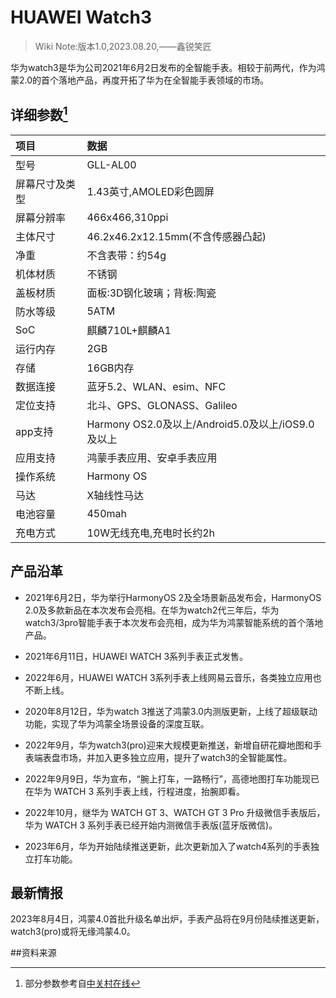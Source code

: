 # HUAWEI Watch3

>Wiki Note:版本1.0,2023.08.20,——鑫锐笑匠

华为watch3是华为公司2021年6月2日发布的全智能手表。相较于前两代，作为鸿蒙2.0的首个落地产品，再度开拓了华为在全智能手表领域的市场。


## 详细参数[^参数]
|项目|数据|
|:---|:---|
|型号|GLL-AL00|
|屏幕尺寸及类型|1.43英寸,AMOLED彩色圆屏|
|屏幕分辨率|466x466,310ppi|
|主体尺寸|46.2x46.2x12.15mm(不含传感器凸起)|
|净重|不含表带：约54g|
|机体材质|不锈钢|
|盖板材质|面板:3D钢化玻璃；背板:陶瓷|
|防水等级|5ATM|
|SoC|麒麟710L+麒麟A1|
|运行内存|2GB|
|存储|16GB内存|
|数据连接|蓝牙5.2、WLAN、esim、NFC|
|定位支持|北斗、GPS、GLONASS、Galileo|
|app支持|Harmony OS2.0及以上/Android5.0及以上/iOS9.0及以上|
|应用支持|鸿蒙手表应用、安卓手表应用|
|操作系统|Harmony OS|
|马达|X轴线性马达|
|电池容量|450mah|
|充电方式|10W无线充电,充电时长约2h|


## 产品沿革

- 2021年6月2日，华为举行HarmonyOS 2及全场景新品发布会，HarmonyOS 2.0及多款新品在本次发布会亮相。在华为watch2代三年后，华为watch3/3pro智能手表于本次发布会亮相，成为华为鸿蒙智能系统的首个落地产品。

- 2021年6月11日，HUAWEI WATCH 3系列手表正式发售。

- 2022年6月，HUAWEI WATCH 3系列手表上线网易云音乐，各类独立应用也不断上线。

- 2020年8月12日，华为watch 3推送了鸿蒙3.0内测版更新，上线了超级联动功能，实现了华为鸿蒙全场景设备的深度互联。

- 2022年9月，华为watch3(pro)迎来大规模更新推送，新增自研花瓣地图和手表端表盘市场，并加入更多独立应用，提升了watch3的全智能属性。

- 2022年9月9日，华为宣布，“腕上打车，一路畅行”，高德地图打车功能现已在华为 WATCH 3 系列手表上线，行程进度，抬腕即看。

- 2022年10月，继华为 WATCH GT 3、WATCH GT 3 Pro 升级微信手表版后，华为 WATCH 3 系列手表已经开始内测微信手表版(蓝牙版微信)。

- 2023年6月，华为开始陆续推送更新，此次更新加入了watch4系列的手表独立打车功能。

## 最新情报

2023年8月4日，鸿蒙4.0首批升级名单出炉，手表产品将在9月份陆续推送更新，watch3(pro)或将无缘鸿蒙4.0。


##资料来源
[^参数]:部分参数参考自[中关村在线](detail.zol.com.cn/1369/1368925/param.shtml)
